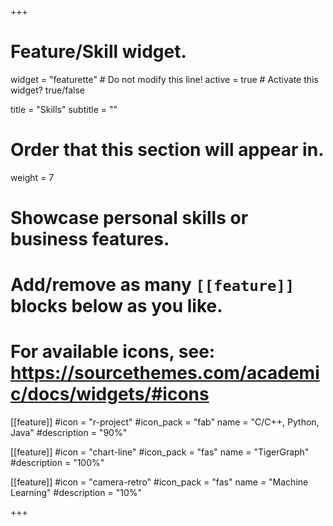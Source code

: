+++
# Feature/Skill widget.
widget = "featurette"  # Do not modify this line!
active = true  # Activate this widget? true/false

title = "Skills"
subtitle = ""

# Order that this section will appear in.
weight = 7

# Showcase personal skills or business features.
# 
# Add/remove as many `[[feature]]` blocks below as you like.
# 
# For available icons, see: https://sourcethemes.com/academic/docs/widgets/#icons

[[feature]]
  #icon = "r-project"
  #icon_pack = "fab"
  name = "C/C++, Python, Java"
  #description = "90%"
  
[[feature]]
  #icon = "chart-line"
  #icon_pack = "fas"
  name = "TigerGraph"
  #description = "100%"  
  
[[feature]]
  #icon = "camera-retro"
  #icon_pack = "fas"
  name = "Machine Learning"
  #description = "10%"

+++
